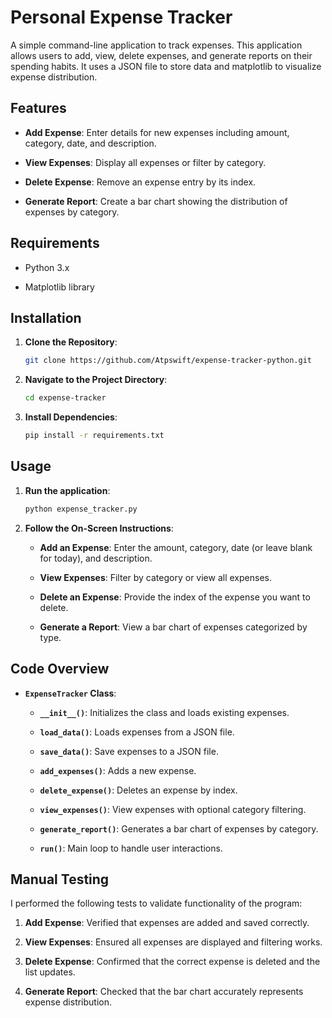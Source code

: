 # Personal Expense Tracker

A simple command-line application to track expenses. This application allows users to add, view, delete expenses, and generate reports on their spending habits. It uses a JSON file to store data and matplotlib to visualize expense distribution.

## Features

- **Add Expense**: Enter details for new expenses including amount, category, date, and description.

- **View Expenses**: Display all expenses or filter by category.

- **Delete Expense**: Remove an expense entry by its index.

- **Generate Report**: Create a bar chart showing the distribution of expenses by category.

## Requirements

- Python 3.x

- Matplotlib library

## Installation

1. **Clone the Repository**:

   ```bash
   git clone https://github.com/Atpswift/expense-tracker-python.git

   ```

2. **Navigate to the Project Directory**:

   ```bash
   cd expense-tracker

   ```

3. **Install Dependencies**:

   ```bash
   pip install -r requirements.txt

   ```

## Usage

1. **Run the application**:

   ```bash
   python expense_tracker.py

   ```

2. **Follow the On-Screen Instructions**:

   - **Add an Expense**: Enter the amount, category, date (or leave blank for today), and description.

   - **View Expenses**: Filter by category or view all expenses.

   - **Delete an Expense**: Provide the index of the expense you want to delete.

   - **Generate a Report**: View a bar chart of expenses categorized by type.

## Code Overview

- **`ExpenseTracker` Class**:

  - **`__init__()`**: Initializes the class and loads existing expenses.

  - **`load_data()`**: Loads expenses from a JSON file.

  - **`save_data()`**: Save expenses to a JSON file.

  - **`add_expenses()`**: Adds a new expense.

  - **`delete_expense()`**: Deletes an expense by index.

  - **`view_expenses()`**: View expenses with optional category filtering.

  - **`generate_report()`**: Generates a bar chart of expenses by category.

  - **`run()`**: Main loop to handle user interactions.

## Manual Testing

I performed the following tests to validate functionality of the program:

1. **Add Expense**: Verified that expenses are added and saved correctly.

2. **View Expenses**: Ensured all expenses are displayed and filtering works.

3. **Delete Expense**: Confirmed that the correct expense is deleted and the list updates.

4. **Generate Report**: Checked that the bar chart accurately represents expense distribution.

